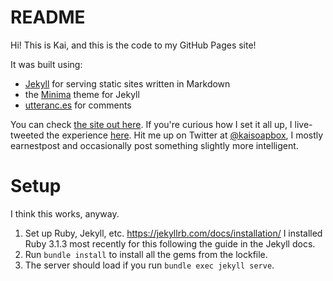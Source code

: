 # README

Hi! This is Kai, and this is the code to my GitHub Pages site!

It was built using:

- [Jekyll](https://jekyllrb.com/) for serving static sites written in Markdown
- the [Minima](https://github.com/jekyll/minima) theme for Jekyll
- [utteranc.es](https://utteranc.es) for comments

You can check [the site out here](https://kaisoapbox.github.io). If you're curious how I set it all up, I live-tweeted the experience [here](https://twitter.com/kawaiisoapbox/status/1449033509545267204). Hit me up on Twitter at [@kaisoapbox](https://twitter.com/kaisoapbox), I mostly earnestpost and occasionally post something slightly more intelligent.

# Setup

I think this works, anyway.

1. Set up Ruby, Jekyll, etc. https://jekyllrb.com/docs/installation/
   I installed Ruby 3.1.3 most recently for this following the guide in the Jekyll docs.
2. Run `bundle install` to install all the gems from the lockfile.
3. The server should load if you run `bundle exec jekyll serve`.
